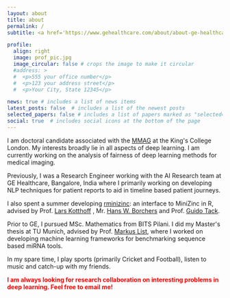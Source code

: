 ```yaml
---
layout: about
title: about
permalink: /
subtitle: <a href='https://www.gehealthcare.com/about/about-ge-healthcare-systems'>GE Healthcare, Bangalore</a>

profile:
  align: right
  image: prof_pic.jpg
  image_circular: false # crops the image to make it circular
  #address: >
  #  <p>555 your office number</p>
  #  <p>123 your address street</p>
  #  <p>Your City, State 12345</p>

news: true # includes a list of news items
latest_posts: false  # includes a list of the newest posts
selected_papers: false # includes a list of papers marked as "selected={true}"
social: true  # includes social icons at the bottom of the page
---
```


I am doctoral candidate associated with the <a href="https://www.kclmmag.org/home">MMAG</a> at the King's College London. My interests broadly lie in all aspects of deep learning. I am currently working on the analysis of fairness of deep learning methods for medical imaging.

Previously, I was a Research Engineer working with the AI Research team
at GE Healthcare, Bangalore, India where I primarily working on 
developing NLP techniques for patient reports to aid in
timeline based patient journeys.

I also spent a summer developing <a href="https://cran.r-project.org/web/packages/rminizinc/index.html">
rminizinc</a>: an interface
to MiniZinc in R, advised by Prof. <a href="https://www.cs.uwyo.edu/~larsko/">
Lars Kotthoff</a> , Mr. <a href="https://hwborchers.lima-city.de/"> Hans W. Borchers</a> and
Prof. <a href="https://research.monash.edu/en/persons/guido-tack">Guido Tack</a>.

Prior to GE, I pursued MSc. Mathematics from BITS Pilani. I did my Master's thesis
at TU Munich, advised by Prof. <a href="https://biomedical-big-data.de/authors/markus_list/">
Markus List</a>, where I worked on developing machine 
learning frameworks for benchmarking sequence based miRNA tools.

In my spare time, I play sports (primarily Cricket and Football), listen to music and catch-up with my friends.

<b style='color:red;'>I am always looking for research collaboration on interesting problems in deep learning. Feel free to email me!</b>
